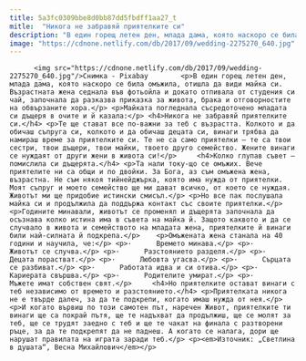 ```yaml
---
title: 5a3fc0309bbe8d0bb87dd5fbdff1aa27_t
mitle:  "Никога не забравяй приятелките си"
description: "В един горещ летен ден, млада дама, която наскоро се била омъжила, отишла да види майка си. Възрастната жена седнала във фотьойла и докато отпивала от студения си чай, започнала да разказва приказка за живота, брака и отговорностите на обвързаните хора. Майката погледнала съсредоточено младата си дъщеря в очите и й казала: Никога не забравяй …"
image: "https://cdnone.netlify.com/db/2017/09/wedding-2275270_640.jpg"
---
```


          <img src="https://cdnone.netlify.com/db/2017/09/wedding-2275270_640.jpg"/>Снимка - Pixabay        <p>В един горещ летен ден, млада дама, която наскоро се била омъжила, отишла да види майка си. Възрастната жена седнала във фотьойла и докато отпивала от студения си чай, започнала да разказва приказка за живота, брака и отговорностите на обвързаните хора.</p> <p>Майката погледнала съсредоточено младата си дъщеря в очите и й казала:</p> <h4>Никога не забравяй приятелките си.</h4> <p>Те ще стават все по-важни за теб с възрастта. Колкото и да обичаш съпруга си, колкото и да обичаш децата си, винаги трябва да намираш време за приятелките си. Те не са само приятелки – те са твои сестри, твои дъщери, твои майки, твоето друго семейство. Жените винаги се нуждаят от други жени в живота си!</p>     <h4>Колко глупав съвет – помислила си дъщерята.</h4> <p>Та нали току-що се омъжих. Вече приятелите ни са общи и по двойки. За Бога, аз съм омъжена жена, възрастна. Не съм някоя тийнейджърка, която има нужда от приятелки. Моят съпруг и моето семейство ще ми дават всичко, от което се нуждая. Животът ми ще придобие истински смисъл.</p> <p>Но все пак послушала майка си и продължила да поддържа контакт със своите приятелки.</p> <p>Годините минавали, животът се променял и дъщерята започнала да осъзнава колко истина има в съвета на майка й. Защото каквото и да се случвало в живота и семейството на младата жена, приятелките й винаги били най-силната й подкрепа.</p>    <p>Омъжената жена станала на 40 години и научила, че:</p> <p>·      Времето минава.</p> <p>·      Животът се случва.</p> <p>·      Разстоянието разделя.</p> <p>·      Децата порастват.</p> <p>·      Любовта угасва.</p> <p>·      Сърцата се разбиват.</p> <p>·      Работата идва и си отива.</p> <p>·      Кариерата свършва.</p> <p>·      Родителите умират.</p> <p>·      Мъжете имат собствен свят.</p>     <h4>Но приятелките остават винаги с теб независимо от времето и разстоянието.</h4> <p>Приятелката никога не е твърде далеч, за да те подкрепи, когато имаш нужда от нея.</p> <p>И когато вървиш по този самотен път, наречен Живот, приятелките ти винаги ще са покрай пътя, ще те надъхват да продължиш, ще се молят за теб, ще се трудят заедно с теб и ще те чакат на финала с разтворени ръце, за да те подкрепят да не паднеш. А когато се налага, дори ще нарушат правилата на играта заради теб.</p> <p><em>Източник: „Светлина в душата“, Весна Михайлович</em></p>        